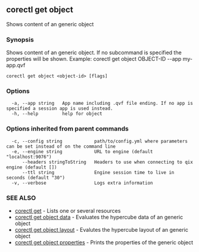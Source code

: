 ## corectl get object

Shows content of an generic object

### Synopsis

Shows content of an generic object. If no subcommand is specified the properties will be shown. Example: corectl get object OBJECT-ID --app my-app.qvf

```
corectl get object <object-id> [flags]
```

### Options

```
  -a, --app string   App name including .qvf file ending. If no app is specified a session app is used instead.
  -h, --help         help for object
```

### Options inherited from parent commands

```
  -c, --config string            path/to/config.yml where parameters can be set instead of on the command line
  -e, --engine string            URL to engine (default "localhost:9076")
      --headers stringToString   Headers to use when connecting to qix engine (default [])
      --ttl string               Engine session time to live in seconds (default "30")
  -v, --verbose                  Logs extra information
```

### SEE ALSO

* [corectl get](corectl_get.md)	 - Lists one or several resources
* [corectl get object data](corectl_get_object_data.md)	 - Evaluates the hypercube data of an generic object
* [corectl get object layout](corectl_get_object_layout.md)	 - Evalutes the hypercube layout of an generic object
* [corectl get object properties](corectl_get_object_properties.md)	 - Prints the properties of the generic object

